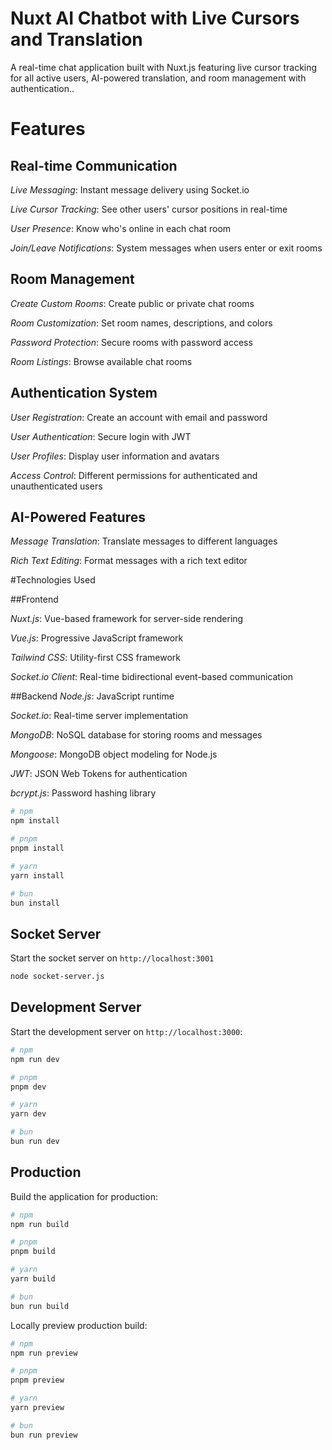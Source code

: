 # Nuxt AI Chatbot with Live Cursors and Translation

A real-time chat application built with Nuxt.js featuring live cursor tracking for all active users, AI-powered translation, and room management with authentication..

# Features

## Real-time Communication
*Live Messaging*: Instant message delivery using Socket.io

*Live Cursor Tracking*: See other users' cursor positions in real-time

*User Presence*: Know who's online in each chat room

*Join/Leave Notifications*: System messages when users enter or exit rooms

## Room Management
*Create Custom Rooms*: Create public or private chat rooms

*Room Customization*: Set room names, descriptions, and colors

*Password Protection*: Secure rooms with password access

*Room Listings*: Browse available chat rooms

## Authentication System
*User Registration*: Create an account with email and password

*User Authentication*: Secure login with JWT

*User Profiles*: Display user information and avatars

*Access Control*: Different permissions for authenticated and unauthenticated users

## AI-Powered Features
*Message Translation*: Translate messages to different languages

*Rich Text Editing*: Format messages with a rich text editor


#Technologies Used

##Frontend

*Nuxt.js*: Vue-based framework for server-side rendering

*Vue.js*: Progressive JavaScript framework

*Tailwind CSS*: Utility-first CSS framework

*Socket.io Client*: Real-time bidirectional event-based communication


##Backend
*Node.js*: JavaScript runtime

*Socket.io*: Real-time server implementation

*MongoDB*: NoSQL database for storing rooms and messages

*Mongoose*: MongoDB object modeling for Node.js

*JWT*: JSON Web Tokens for authentication

*bcrypt.js*: Password hashing library

```bash
# npm
npm install

# pnpm
pnpm install

# yarn
yarn install

# bun
bun install
```

## Socket Server 
Start the socket server on `http://localhost:3001`
```bash
node socket-server.js
```

## Development Server

Start the development server on `http://localhost:3000`:

```bash
# npm
npm run dev

# pnpm
pnpm dev

# yarn
yarn dev

# bun
bun run dev
```

## Production

Build the application for production:

```bash
# npm
npm run build

# pnpm
pnpm build

# yarn
yarn build

# bun
bun run build
```

Locally preview production build:

```bash
# npm
npm run preview

# pnpm
pnpm preview

# yarn
yarn preview

# bun
bun run preview
```

